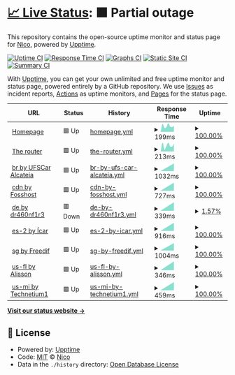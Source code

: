 # [📈 Live Status](https://uptimes.chaotic.cx): <!--live status--> **🟧 Partial outage**

This repository contains the open-source uptime monitor and status page for [Nico](https://dr460nf1r3.org), powered by [Upptime](https://github.com/upptime/upptime).

[![Uptime CI](https://github.com/dr460nf1r3/chaotic-uptimes/workflows/Uptime%20CI/badge.svg)](https://github.com/dr460nf1r3/chaotic-uptimes/actions?query=workflow%3A%22Uptime+CI%22)
[![Response Time CI](https://github.com/dr460nf1r3/chaotic-uptimes/workflows/Response%20Time%20CI/badge.svg)](https://github.com/dr460nf1r3/chaotic-uptimes/actions?query=workflow%3A%22Response+Time+CI%22)
[![Graphs CI](https://github.com/dr460nf1r3/chaotic-uptimes/workflows/Graphs%20CI/badge.svg)](https://github.com/dr460nf1r3/chaotic-uptimes/actions?query=workflow%3A%22Graphs+CI%22)
[![Static Site CI](https://github.com/dr460nf1r3/chaotic-uptimes/workflows/Static%20Site%20CI/badge.svg)](https://github.com/dr460nf1r3/chaotic-uptimes/actions?query=workflow%3A%22Static+Site+CI%22)
[![Summary CI](https://github.com/dr460nf1r3/chaotic-uptimes/workflows/Summary%20CI/badge.svg)](https://github.com/dr460nf1r3/chaotic-uptimes/actions?query=workflow%3A%22Summary+CI%22)

With [Upptime](https://upptime.js.org), you can get your own unlimited and free uptime monitor and status page, powered entirely by a GitHub repository. We use [Issues](https://github.com/dr460nf1r3/chaotic-uptimes/issues) as incident reports, [Actions](https://github.com/dr460nf1r3/chaotic-uptimes/actions) as uptime monitors, and [Pages](https://uptimes.chaotic.cx) for the status page.

<!--start: status pages-->
<!-- This summary is generated by Upptime (https://github.com/upptime/upptime) -->
<!-- Do not edit this manually, your changes will be overwritten -->
<!-- prettier-ignore -->
| URL | Status | History | Response Time | Uptime |
| --- | ------ | ------- | ------------- | ------ |
| <img alt="" src="https://icons.duckduckgo.com/ip3/aur.chaotic.cx.ico" height="13"> [Homepage](https://aur.chaotic.cx) | 🟩 Up | [homepage.yml](https://github.com/chaotic-aur/chaotic-uptimes/commits/HEAD/history/homepage.yml) | <details><summary><img alt="Response time graph" src="./graphs/homepage/response-time-week.png" height="20"> 199ms</summary><br><a href="https://uptimes.chaotic.cx/history/homepage"><img alt="Response time 199" src="https://img.shields.io/endpoint?url=https%3A%2F%2Fraw.githubusercontent.com%2Fchaotic-aur%2Fchaotic-uptimes%2FHEAD%2Fapi%2Fhomepage%2Fresponse-time.json"></a><br><a href="https://uptimes.chaotic.cx/history/homepage"><img alt="24-hour response time 199" src="https://img.shields.io/endpoint?url=https%3A%2F%2Fraw.githubusercontent.com%2Fchaotic-aur%2Fchaotic-uptimes%2FHEAD%2Fapi%2Fhomepage%2Fresponse-time-day.json"></a><br><a href="https://uptimes.chaotic.cx/history/homepage"><img alt="7-day response time 199" src="https://img.shields.io/endpoint?url=https%3A%2F%2Fraw.githubusercontent.com%2Fchaotic-aur%2Fchaotic-uptimes%2FHEAD%2Fapi%2Fhomepage%2Fresponse-time-week.json"></a><br><a href="https://uptimes.chaotic.cx/history/homepage"><img alt="30-day response time 199" src="https://img.shields.io/endpoint?url=https%3A%2F%2Fraw.githubusercontent.com%2Fchaotic-aur%2Fchaotic-uptimes%2FHEAD%2Fapi%2Fhomepage%2Fresponse-time-month.json"></a><br><a href="https://uptimes.chaotic.cx/history/homepage"><img alt="1-year response time 199" src="https://img.shields.io/endpoint?url=https%3A%2F%2Fraw.githubusercontent.com%2Fchaotic-aur%2Fchaotic-uptimes%2FHEAD%2Fapi%2Fhomepage%2Fresponse-time-year.json"></a></details> | <details><summary><a href="https://uptimes.chaotic.cx/history/homepage">100.00%</a></summary><a href="https://uptimes.chaotic.cx/history/homepage"><img alt="All-time uptime 100.00%" src="https://img.shields.io/endpoint?url=https%3A%2F%2Fraw.githubusercontent.com%2Fchaotic-aur%2Fchaotic-uptimes%2FHEAD%2Fapi%2Fhomepage%2Fuptime.json"></a><br><a href="https://uptimes.chaotic.cx/history/homepage"><img alt="24-hour uptime 100.00%" src="https://img.shields.io/endpoint?url=https%3A%2F%2Fraw.githubusercontent.com%2Fchaotic-aur%2Fchaotic-uptimes%2FHEAD%2Fapi%2Fhomepage%2Fuptime-day.json"></a><br><a href="https://uptimes.chaotic.cx/history/homepage"><img alt="7-day uptime 100.00%" src="https://img.shields.io/endpoint?url=https%3A%2F%2Fraw.githubusercontent.com%2Fchaotic-aur%2Fchaotic-uptimes%2FHEAD%2Fapi%2Fhomepage%2Fuptime-week.json"></a><br><a href="https://uptimes.chaotic.cx/history/homepage"><img alt="30-day uptime 100.00%" src="https://img.shields.io/endpoint?url=https%3A%2F%2Fraw.githubusercontent.com%2Fchaotic-aur%2Fchaotic-uptimes%2FHEAD%2Fapi%2Fhomepage%2Fuptime-month.json"></a><br><a href="https://uptimes.chaotic.cx/history/homepage"><img alt="1-year uptime 100.00%" src="https://img.shields.io/endpoint?url=https%3A%2F%2Fraw.githubusercontent.com%2Fchaotic-aur%2Fchaotic-uptimes%2FHEAD%2Fapi%2Fhomepage%2Fuptime-year.json"></a></details>
| <img alt="" src="https://icons.duckduckgo.com/ip3/geo-mirror.chaotic.cx.ico" height="13"> [The router](https://geo-mirror.chaotic.cx) | 🟩 Up | [the-router.yml](https://github.com/chaotic-aur/chaotic-uptimes/commits/HEAD/history/the-router.yml) | <details><summary><img alt="Response time graph" src="./graphs/the-router/response-time-week.png" height="20"> 213ms</summary><br><a href="https://uptimes.chaotic.cx/history/the-router"><img alt="Response time 213" src="https://img.shields.io/endpoint?url=https%3A%2F%2Fraw.githubusercontent.com%2Fchaotic-aur%2Fchaotic-uptimes%2FHEAD%2Fapi%2Fthe-router%2Fresponse-time.json"></a><br><a href="https://uptimes.chaotic.cx/history/the-router"><img alt="24-hour response time 213" src="https://img.shields.io/endpoint?url=https%3A%2F%2Fraw.githubusercontent.com%2Fchaotic-aur%2Fchaotic-uptimes%2FHEAD%2Fapi%2Fthe-router%2Fresponse-time-day.json"></a><br><a href="https://uptimes.chaotic.cx/history/the-router"><img alt="7-day response time 213" src="https://img.shields.io/endpoint?url=https%3A%2F%2Fraw.githubusercontent.com%2Fchaotic-aur%2Fchaotic-uptimes%2FHEAD%2Fapi%2Fthe-router%2Fresponse-time-week.json"></a><br><a href="https://uptimes.chaotic.cx/history/the-router"><img alt="30-day response time 213" src="https://img.shields.io/endpoint?url=https%3A%2F%2Fraw.githubusercontent.com%2Fchaotic-aur%2Fchaotic-uptimes%2FHEAD%2Fapi%2Fthe-router%2Fresponse-time-month.json"></a><br><a href="https://uptimes.chaotic.cx/history/the-router"><img alt="1-year response time 213" src="https://img.shields.io/endpoint?url=https%3A%2F%2Fraw.githubusercontent.com%2Fchaotic-aur%2Fchaotic-uptimes%2FHEAD%2Fapi%2Fthe-router%2Fresponse-time-year.json"></a></details> | <details><summary><a href="https://uptimes.chaotic.cx/history/the-router">100.00%</a></summary><a href="https://uptimes.chaotic.cx/history/the-router"><img alt="All-time uptime 100.00%" src="https://img.shields.io/endpoint?url=https%3A%2F%2Fraw.githubusercontent.com%2Fchaotic-aur%2Fchaotic-uptimes%2FHEAD%2Fapi%2Fthe-router%2Fuptime.json"></a><br><a href="https://uptimes.chaotic.cx/history/the-router"><img alt="24-hour uptime 100.00%" src="https://img.shields.io/endpoint?url=https%3A%2F%2Fraw.githubusercontent.com%2Fchaotic-aur%2Fchaotic-uptimes%2FHEAD%2Fapi%2Fthe-router%2Fuptime-day.json"></a><br><a href="https://uptimes.chaotic.cx/history/the-router"><img alt="7-day uptime 100.00%" src="https://img.shields.io/endpoint?url=https%3A%2F%2Fraw.githubusercontent.com%2Fchaotic-aur%2Fchaotic-uptimes%2FHEAD%2Fapi%2Fthe-router%2Fuptime-week.json"></a><br><a href="https://uptimes.chaotic.cx/history/the-router"><img alt="30-day uptime 100.00%" src="https://img.shields.io/endpoint?url=https%3A%2F%2Fraw.githubusercontent.com%2Fchaotic-aur%2Fchaotic-uptimes%2FHEAD%2Fapi%2Fthe-router%2Fuptime-month.json"></a><br><a href="https://uptimes.chaotic.cx/history/the-router"><img alt="1-year uptime 100.00%" src="https://img.shields.io/endpoint?url=https%3A%2F%2Fraw.githubusercontent.com%2Fchaotic-aur%2Fchaotic-uptimes%2FHEAD%2Fapi%2Fthe-router%2Fuptime-year.json"></a></details>
| <img alt="" src="https://icons.duckduckgo.com/ip3/br-mirror.chaotic.cx.ico" height="13"> [br by UFSCar Alcateia](https://br-mirror.chaotic.cx/no-failover/chaotic-aur/lastupdate) | 🟩 Up | [br-by-ufs-car-alcateia.yml](https://github.com/chaotic-aur/chaotic-uptimes/commits/HEAD/history/br-by-ufs-car-alcateia.yml) | <details><summary><img alt="Response time graph" src="./graphs/br-by-ufs-car-alcateia/response-time-week.png" height="20"> 1032ms</summary><br><a href="https://uptimes.chaotic.cx/history/br-by-ufs-car-alcateia"><img alt="Response time 1032" src="https://img.shields.io/endpoint?url=https%3A%2F%2Fraw.githubusercontent.com%2Fchaotic-aur%2Fchaotic-uptimes%2FHEAD%2Fapi%2Fbr-by-ufs-car-alcateia%2Fresponse-time.json"></a><br><a href="https://uptimes.chaotic.cx/history/br-by-ufs-car-alcateia"><img alt="24-hour response time 1032" src="https://img.shields.io/endpoint?url=https%3A%2F%2Fraw.githubusercontent.com%2Fchaotic-aur%2Fchaotic-uptimes%2FHEAD%2Fapi%2Fbr-by-ufs-car-alcateia%2Fresponse-time-day.json"></a><br><a href="https://uptimes.chaotic.cx/history/br-by-ufs-car-alcateia"><img alt="7-day response time 1032" src="https://img.shields.io/endpoint?url=https%3A%2F%2Fraw.githubusercontent.com%2Fchaotic-aur%2Fchaotic-uptimes%2FHEAD%2Fapi%2Fbr-by-ufs-car-alcateia%2Fresponse-time-week.json"></a><br><a href="https://uptimes.chaotic.cx/history/br-by-ufs-car-alcateia"><img alt="30-day response time 1032" src="https://img.shields.io/endpoint?url=https%3A%2F%2Fraw.githubusercontent.com%2Fchaotic-aur%2Fchaotic-uptimes%2FHEAD%2Fapi%2Fbr-by-ufs-car-alcateia%2Fresponse-time-month.json"></a><br><a href="https://uptimes.chaotic.cx/history/br-by-ufs-car-alcateia"><img alt="1-year response time 1032" src="https://img.shields.io/endpoint?url=https%3A%2F%2Fraw.githubusercontent.com%2Fchaotic-aur%2Fchaotic-uptimes%2FHEAD%2Fapi%2Fbr-by-ufs-car-alcateia%2Fresponse-time-year.json"></a></details> | <details><summary><a href="https://uptimes.chaotic.cx/history/br-by-ufs-car-alcateia">100.00%</a></summary><a href="https://uptimes.chaotic.cx/history/br-by-ufs-car-alcateia"><img alt="All-time uptime 100.00%" src="https://img.shields.io/endpoint?url=https%3A%2F%2Fraw.githubusercontent.com%2Fchaotic-aur%2Fchaotic-uptimes%2FHEAD%2Fapi%2Fbr-by-ufs-car-alcateia%2Fuptime.json"></a><br><a href="https://uptimes.chaotic.cx/history/br-by-ufs-car-alcateia"><img alt="24-hour uptime 100.00%" src="https://img.shields.io/endpoint?url=https%3A%2F%2Fraw.githubusercontent.com%2Fchaotic-aur%2Fchaotic-uptimes%2FHEAD%2Fapi%2Fbr-by-ufs-car-alcateia%2Fuptime-day.json"></a><br><a href="https://uptimes.chaotic.cx/history/br-by-ufs-car-alcateia"><img alt="7-day uptime 100.00%" src="https://img.shields.io/endpoint?url=https%3A%2F%2Fraw.githubusercontent.com%2Fchaotic-aur%2Fchaotic-uptimes%2FHEAD%2Fapi%2Fbr-by-ufs-car-alcateia%2Fuptime-week.json"></a><br><a href="https://uptimes.chaotic.cx/history/br-by-ufs-car-alcateia"><img alt="30-day uptime 100.00%" src="https://img.shields.io/endpoint?url=https%3A%2F%2Fraw.githubusercontent.com%2Fchaotic-aur%2Fchaotic-uptimes%2FHEAD%2Fapi%2Fbr-by-ufs-car-alcateia%2Fuptime-month.json"></a><br><a href="https://uptimes.chaotic.cx/history/br-by-ufs-car-alcateia"><img alt="1-year uptime 100.00%" src="https://img.shields.io/endpoint?url=https%3A%2F%2Fraw.githubusercontent.com%2Fchaotic-aur%2Fchaotic-uptimes%2FHEAD%2Fapi%2Fbr-by-ufs-car-alcateia%2Fuptime-year.json"></a></details>
| <img alt="" src="https://icons.duckduckgo.com/ip3/cdn-mirror.chaotic.cx.ico" height="13"> [cdn by Fosshost](https://cdn-mirror.chaotic.cx/no-failover/chaotic-aur/lastupdate) | 🟩 Up | [cdn-by-fosshost.yml](https://github.com/chaotic-aur/chaotic-uptimes/commits/HEAD/history/cdn-by-fosshost.yml) | <details><summary><img alt="Response time graph" src="./graphs/cdn-by-fosshost/response-time-week.png" height="20"> 727ms</summary><br><a href="https://uptimes.chaotic.cx/history/cdn-by-fosshost"><img alt="Response time 727" src="https://img.shields.io/endpoint?url=https%3A%2F%2Fraw.githubusercontent.com%2Fchaotic-aur%2Fchaotic-uptimes%2FHEAD%2Fapi%2Fcdn-by-fosshost%2Fresponse-time.json"></a><br><a href="https://uptimes.chaotic.cx/history/cdn-by-fosshost"><img alt="24-hour response time 727" src="https://img.shields.io/endpoint?url=https%3A%2F%2Fraw.githubusercontent.com%2Fchaotic-aur%2Fchaotic-uptimes%2FHEAD%2Fapi%2Fcdn-by-fosshost%2Fresponse-time-day.json"></a><br><a href="https://uptimes.chaotic.cx/history/cdn-by-fosshost"><img alt="7-day response time 727" src="https://img.shields.io/endpoint?url=https%3A%2F%2Fraw.githubusercontent.com%2Fchaotic-aur%2Fchaotic-uptimes%2FHEAD%2Fapi%2Fcdn-by-fosshost%2Fresponse-time-week.json"></a><br><a href="https://uptimes.chaotic.cx/history/cdn-by-fosshost"><img alt="30-day response time 727" src="https://img.shields.io/endpoint?url=https%3A%2F%2Fraw.githubusercontent.com%2Fchaotic-aur%2Fchaotic-uptimes%2FHEAD%2Fapi%2Fcdn-by-fosshost%2Fresponse-time-month.json"></a><br><a href="https://uptimes.chaotic.cx/history/cdn-by-fosshost"><img alt="1-year response time 727" src="https://img.shields.io/endpoint?url=https%3A%2F%2Fraw.githubusercontent.com%2Fchaotic-aur%2Fchaotic-uptimes%2FHEAD%2Fapi%2Fcdn-by-fosshost%2Fresponse-time-year.json"></a></details> | <details><summary><a href="https://uptimes.chaotic.cx/history/cdn-by-fosshost">100.00%</a></summary><a href="https://uptimes.chaotic.cx/history/cdn-by-fosshost"><img alt="All-time uptime 100.00%" src="https://img.shields.io/endpoint?url=https%3A%2F%2Fraw.githubusercontent.com%2Fchaotic-aur%2Fchaotic-uptimes%2FHEAD%2Fapi%2Fcdn-by-fosshost%2Fuptime.json"></a><br><a href="https://uptimes.chaotic.cx/history/cdn-by-fosshost"><img alt="24-hour uptime 100.00%" src="https://img.shields.io/endpoint?url=https%3A%2F%2Fraw.githubusercontent.com%2Fchaotic-aur%2Fchaotic-uptimes%2FHEAD%2Fapi%2Fcdn-by-fosshost%2Fuptime-day.json"></a><br><a href="https://uptimes.chaotic.cx/history/cdn-by-fosshost"><img alt="7-day uptime 100.00%" src="https://img.shields.io/endpoint?url=https%3A%2F%2Fraw.githubusercontent.com%2Fchaotic-aur%2Fchaotic-uptimes%2FHEAD%2Fapi%2Fcdn-by-fosshost%2Fuptime-week.json"></a><br><a href="https://uptimes.chaotic.cx/history/cdn-by-fosshost"><img alt="30-day uptime 100.00%" src="https://img.shields.io/endpoint?url=https%3A%2F%2Fraw.githubusercontent.com%2Fchaotic-aur%2Fchaotic-uptimes%2FHEAD%2Fapi%2Fcdn-by-fosshost%2Fuptime-month.json"></a><br><a href="https://uptimes.chaotic.cx/history/cdn-by-fosshost"><img alt="1-year uptime 100.00%" src="https://img.shields.io/endpoint?url=https%3A%2F%2Fraw.githubusercontent.com%2Fchaotic-aur%2Fchaotic-uptimes%2FHEAD%2Fapi%2Fcdn-by-fosshost%2Fuptime-year.json"></a></details>
| <img alt="" src="https://icons.duckduckgo.com/ip3/de-mirror.chaotic.cx.ico" height="13"> [de by dr460nf1r3](https://de-mirror.chaotic.cx/no-failover/chaotic-aur/lastupdate) | 🟥 Down | [de-by-dr460nf1r3.yml](https://github.com/chaotic-aur/chaotic-uptimes/commits/HEAD/history/de-by-dr460nf1r3.yml) | <details><summary><img alt="Response time graph" src="./graphs/de-by-dr460nf1r3/response-time-week.png" height="20"> 339ms</summary><br><a href="https://uptimes.chaotic.cx/history/de-by-dr460nf1r3"><img alt="Response time 339" src="https://img.shields.io/endpoint?url=https%3A%2F%2Fraw.githubusercontent.com%2Fchaotic-aur%2Fchaotic-uptimes%2FHEAD%2Fapi%2Fde-by-dr460nf1r3%2Fresponse-time.json"></a><br><a href="https://uptimes.chaotic.cx/history/de-by-dr460nf1r3"><img alt="24-hour response time 339" src="https://img.shields.io/endpoint?url=https%3A%2F%2Fraw.githubusercontent.com%2Fchaotic-aur%2Fchaotic-uptimes%2FHEAD%2Fapi%2Fde-by-dr460nf1r3%2Fresponse-time-day.json"></a><br><a href="https://uptimes.chaotic.cx/history/de-by-dr460nf1r3"><img alt="7-day response time 339" src="https://img.shields.io/endpoint?url=https%3A%2F%2Fraw.githubusercontent.com%2Fchaotic-aur%2Fchaotic-uptimes%2FHEAD%2Fapi%2Fde-by-dr460nf1r3%2Fresponse-time-week.json"></a><br><a href="https://uptimes.chaotic.cx/history/de-by-dr460nf1r3"><img alt="30-day response time 339" src="https://img.shields.io/endpoint?url=https%3A%2F%2Fraw.githubusercontent.com%2Fchaotic-aur%2Fchaotic-uptimes%2FHEAD%2Fapi%2Fde-by-dr460nf1r3%2Fresponse-time-month.json"></a><br><a href="https://uptimes.chaotic.cx/history/de-by-dr460nf1r3"><img alt="1-year response time 339" src="https://img.shields.io/endpoint?url=https%3A%2F%2Fraw.githubusercontent.com%2Fchaotic-aur%2Fchaotic-uptimes%2FHEAD%2Fapi%2Fde-by-dr460nf1r3%2Fresponse-time-year.json"></a></details> | <details><summary><a href="https://uptimes.chaotic.cx/history/de-by-dr460nf1r3">1.57%</a></summary><a href="https://uptimes.chaotic.cx/history/de-by-dr460nf1r3"><img alt="All-time uptime 1.57%" src="https://img.shields.io/endpoint?url=https%3A%2F%2Fraw.githubusercontent.com%2Fchaotic-aur%2Fchaotic-uptimes%2FHEAD%2Fapi%2Fde-by-dr460nf1r3%2Fuptime.json"></a><br><a href="https://uptimes.chaotic.cx/history/de-by-dr460nf1r3"><img alt="24-hour uptime 1.57%" src="https://img.shields.io/endpoint?url=https%3A%2F%2Fraw.githubusercontent.com%2Fchaotic-aur%2Fchaotic-uptimes%2FHEAD%2Fapi%2Fde-by-dr460nf1r3%2Fuptime-day.json"></a><br><a href="https://uptimes.chaotic.cx/history/de-by-dr460nf1r3"><img alt="7-day uptime 1.57%" src="https://img.shields.io/endpoint?url=https%3A%2F%2Fraw.githubusercontent.com%2Fchaotic-aur%2Fchaotic-uptimes%2FHEAD%2Fapi%2Fde-by-dr460nf1r3%2Fuptime-week.json"></a><br><a href="https://uptimes.chaotic.cx/history/de-by-dr460nf1r3"><img alt="30-day uptime 1.57%" src="https://img.shields.io/endpoint?url=https%3A%2F%2Fraw.githubusercontent.com%2Fchaotic-aur%2Fchaotic-uptimes%2FHEAD%2Fapi%2Fde-by-dr460nf1r3%2Fuptime-month.json"></a><br><a href="https://uptimes.chaotic.cx/history/de-by-dr460nf1r3"><img alt="1-year uptime 1.57%" src="https://img.shields.io/endpoint?url=https%3A%2F%2Fraw.githubusercontent.com%2Fchaotic-aur%2Fchaotic-uptimes%2FHEAD%2Fapi%2Fde-by-dr460nf1r3%2Fuptime-year.json"></a></details>
| <img alt="" src="https://icons.duckduckgo.com/ip3/es-2-mirror.chaotic.cx.ico" height="13"> [es-2 by Ícar](https://es-2-mirror.chaotic.cx/no-failover/chaotic-aur/lastupdate) | 🟩 Up | [es-2-by-icar.yml](https://github.com/chaotic-aur/chaotic-uptimes/commits/HEAD/history/es-2-by-icar.yml) | <details><summary><img alt="Response time graph" src="./graphs/es-2-by-icar/response-time-week.png" height="20"> 916ms</summary><br><a href="https://uptimes.chaotic.cx/history/es-2-by-icar"><img alt="Response time 916" src="https://img.shields.io/endpoint?url=https%3A%2F%2Fraw.githubusercontent.com%2Fchaotic-aur%2Fchaotic-uptimes%2FHEAD%2Fapi%2Fes-2-by-icar%2Fresponse-time.json"></a><br><a href="https://uptimes.chaotic.cx/history/es-2-by-icar"><img alt="24-hour response time 916" src="https://img.shields.io/endpoint?url=https%3A%2F%2Fraw.githubusercontent.com%2Fchaotic-aur%2Fchaotic-uptimes%2FHEAD%2Fapi%2Fes-2-by-icar%2Fresponse-time-day.json"></a><br><a href="https://uptimes.chaotic.cx/history/es-2-by-icar"><img alt="7-day response time 916" src="https://img.shields.io/endpoint?url=https%3A%2F%2Fraw.githubusercontent.com%2Fchaotic-aur%2Fchaotic-uptimes%2FHEAD%2Fapi%2Fes-2-by-icar%2Fresponse-time-week.json"></a><br><a href="https://uptimes.chaotic.cx/history/es-2-by-icar"><img alt="30-day response time 916" src="https://img.shields.io/endpoint?url=https%3A%2F%2Fraw.githubusercontent.com%2Fchaotic-aur%2Fchaotic-uptimes%2FHEAD%2Fapi%2Fes-2-by-icar%2Fresponse-time-month.json"></a><br><a href="https://uptimes.chaotic.cx/history/es-2-by-icar"><img alt="1-year response time 916" src="https://img.shields.io/endpoint?url=https%3A%2F%2Fraw.githubusercontent.com%2Fchaotic-aur%2Fchaotic-uptimes%2FHEAD%2Fapi%2Fes-2-by-icar%2Fresponse-time-year.json"></a></details> | <details><summary><a href="https://uptimes.chaotic.cx/history/es-2-by-icar">100.00%</a></summary><a href="https://uptimes.chaotic.cx/history/es-2-by-icar"><img alt="All-time uptime 100.00%" src="https://img.shields.io/endpoint?url=https%3A%2F%2Fraw.githubusercontent.com%2Fchaotic-aur%2Fchaotic-uptimes%2FHEAD%2Fapi%2Fes-2-by-icar%2Fuptime.json"></a><br><a href="https://uptimes.chaotic.cx/history/es-2-by-icar"><img alt="24-hour uptime 100.00%" src="https://img.shields.io/endpoint?url=https%3A%2F%2Fraw.githubusercontent.com%2Fchaotic-aur%2Fchaotic-uptimes%2FHEAD%2Fapi%2Fes-2-by-icar%2Fuptime-day.json"></a><br><a href="https://uptimes.chaotic.cx/history/es-2-by-icar"><img alt="7-day uptime 100.00%" src="https://img.shields.io/endpoint?url=https%3A%2F%2Fraw.githubusercontent.com%2Fchaotic-aur%2Fchaotic-uptimes%2FHEAD%2Fapi%2Fes-2-by-icar%2Fuptime-week.json"></a><br><a href="https://uptimes.chaotic.cx/history/es-2-by-icar"><img alt="30-day uptime 100.00%" src="https://img.shields.io/endpoint?url=https%3A%2F%2Fraw.githubusercontent.com%2Fchaotic-aur%2Fchaotic-uptimes%2FHEAD%2Fapi%2Fes-2-by-icar%2Fuptime-month.json"></a><br><a href="https://uptimes.chaotic.cx/history/es-2-by-icar"><img alt="1-year uptime 100.00%" src="https://img.shields.io/endpoint?url=https%3A%2F%2Fraw.githubusercontent.com%2Fchaotic-aur%2Fchaotic-uptimes%2FHEAD%2Fapi%2Fes-2-by-icar%2Fuptime-year.json"></a></details>
| <img alt="" src="https://icons.duckduckgo.com/ip3/sg-mirror.chaotic.cx.ico" height="13"> [sg by Freedif](https://sg-mirror.chaotic.cx/no-failover/chaotic-aur/lastupdate) | 🟩 Up | [sg-by-freedif.yml](https://github.com/chaotic-aur/chaotic-uptimes/commits/HEAD/history/sg-by-freedif.yml) | <details><summary><img alt="Response time graph" src="./graphs/sg-by-freedif/response-time-week.png" height="20"> 1004ms</summary><br><a href="https://uptimes.chaotic.cx/history/sg-by-freedif"><img alt="Response time 1004" src="https://img.shields.io/endpoint?url=https%3A%2F%2Fraw.githubusercontent.com%2Fchaotic-aur%2Fchaotic-uptimes%2FHEAD%2Fapi%2Fsg-by-freedif%2Fresponse-time.json"></a><br><a href="https://uptimes.chaotic.cx/history/sg-by-freedif"><img alt="24-hour response time 1004" src="https://img.shields.io/endpoint?url=https%3A%2F%2Fraw.githubusercontent.com%2Fchaotic-aur%2Fchaotic-uptimes%2FHEAD%2Fapi%2Fsg-by-freedif%2Fresponse-time-day.json"></a><br><a href="https://uptimes.chaotic.cx/history/sg-by-freedif"><img alt="7-day response time 1004" src="https://img.shields.io/endpoint?url=https%3A%2F%2Fraw.githubusercontent.com%2Fchaotic-aur%2Fchaotic-uptimes%2FHEAD%2Fapi%2Fsg-by-freedif%2Fresponse-time-week.json"></a><br><a href="https://uptimes.chaotic.cx/history/sg-by-freedif"><img alt="30-day response time 1004" src="https://img.shields.io/endpoint?url=https%3A%2F%2Fraw.githubusercontent.com%2Fchaotic-aur%2Fchaotic-uptimes%2FHEAD%2Fapi%2Fsg-by-freedif%2Fresponse-time-month.json"></a><br><a href="https://uptimes.chaotic.cx/history/sg-by-freedif"><img alt="1-year response time 1004" src="https://img.shields.io/endpoint?url=https%3A%2F%2Fraw.githubusercontent.com%2Fchaotic-aur%2Fchaotic-uptimes%2FHEAD%2Fapi%2Fsg-by-freedif%2Fresponse-time-year.json"></a></details> | <details><summary><a href="https://uptimes.chaotic.cx/history/sg-by-freedif">100.00%</a></summary><a href="https://uptimes.chaotic.cx/history/sg-by-freedif"><img alt="All-time uptime 100.00%" src="https://img.shields.io/endpoint?url=https%3A%2F%2Fraw.githubusercontent.com%2Fchaotic-aur%2Fchaotic-uptimes%2FHEAD%2Fapi%2Fsg-by-freedif%2Fuptime.json"></a><br><a href="https://uptimes.chaotic.cx/history/sg-by-freedif"><img alt="24-hour uptime 100.00%" src="https://img.shields.io/endpoint?url=https%3A%2F%2Fraw.githubusercontent.com%2Fchaotic-aur%2Fchaotic-uptimes%2FHEAD%2Fapi%2Fsg-by-freedif%2Fuptime-day.json"></a><br><a href="https://uptimes.chaotic.cx/history/sg-by-freedif"><img alt="7-day uptime 100.00%" src="https://img.shields.io/endpoint?url=https%3A%2F%2Fraw.githubusercontent.com%2Fchaotic-aur%2Fchaotic-uptimes%2FHEAD%2Fapi%2Fsg-by-freedif%2Fuptime-week.json"></a><br><a href="https://uptimes.chaotic.cx/history/sg-by-freedif"><img alt="30-day uptime 100.00%" src="https://img.shields.io/endpoint?url=https%3A%2F%2Fraw.githubusercontent.com%2Fchaotic-aur%2Fchaotic-uptimes%2FHEAD%2Fapi%2Fsg-by-freedif%2Fuptime-month.json"></a><br><a href="https://uptimes.chaotic.cx/history/sg-by-freedif"><img alt="1-year uptime 100.00%" src="https://img.shields.io/endpoint?url=https%3A%2F%2Fraw.githubusercontent.com%2Fchaotic-aur%2Fchaotic-uptimes%2FHEAD%2Fapi%2Fsg-by-freedif%2Fuptime-year.json"></a></details>
| <img alt="" src="https://icons.duckduckgo.com/ip3/us-fl-mirror.chaotic.cx.ico" height="13"> [us-fl by Alisson](https://us-fl-mirror.chaotic.cx/no-failover/chaotic-aur/lastupdate) | 🟩 Up | [us-fl-by-alisson.yml](https://github.com/chaotic-aur/chaotic-uptimes/commits/HEAD/history/us-fl-by-alisson.yml) | <details><summary><img alt="Response time graph" src="./graphs/us-fl-by-alisson/response-time-week.png" height="20"> 346ms</summary><br><a href="https://uptimes.chaotic.cx/history/us-fl-by-alisson"><img alt="Response time 346" src="https://img.shields.io/endpoint?url=https%3A%2F%2Fraw.githubusercontent.com%2Fchaotic-aur%2Fchaotic-uptimes%2FHEAD%2Fapi%2Fus-fl-by-alisson%2Fresponse-time.json"></a><br><a href="https://uptimes.chaotic.cx/history/us-fl-by-alisson"><img alt="24-hour response time 346" src="https://img.shields.io/endpoint?url=https%3A%2F%2Fraw.githubusercontent.com%2Fchaotic-aur%2Fchaotic-uptimes%2FHEAD%2Fapi%2Fus-fl-by-alisson%2Fresponse-time-day.json"></a><br><a href="https://uptimes.chaotic.cx/history/us-fl-by-alisson"><img alt="7-day response time 346" src="https://img.shields.io/endpoint?url=https%3A%2F%2Fraw.githubusercontent.com%2Fchaotic-aur%2Fchaotic-uptimes%2FHEAD%2Fapi%2Fus-fl-by-alisson%2Fresponse-time-week.json"></a><br><a href="https://uptimes.chaotic.cx/history/us-fl-by-alisson"><img alt="30-day response time 346" src="https://img.shields.io/endpoint?url=https%3A%2F%2Fraw.githubusercontent.com%2Fchaotic-aur%2Fchaotic-uptimes%2FHEAD%2Fapi%2Fus-fl-by-alisson%2Fresponse-time-month.json"></a><br><a href="https://uptimes.chaotic.cx/history/us-fl-by-alisson"><img alt="1-year response time 346" src="https://img.shields.io/endpoint?url=https%3A%2F%2Fraw.githubusercontent.com%2Fchaotic-aur%2Fchaotic-uptimes%2FHEAD%2Fapi%2Fus-fl-by-alisson%2Fresponse-time-year.json"></a></details> | <details><summary><a href="https://uptimes.chaotic.cx/history/us-fl-by-alisson">100.00%</a></summary><a href="https://uptimes.chaotic.cx/history/us-fl-by-alisson"><img alt="All-time uptime 100.00%" src="https://img.shields.io/endpoint?url=https%3A%2F%2Fraw.githubusercontent.com%2Fchaotic-aur%2Fchaotic-uptimes%2FHEAD%2Fapi%2Fus-fl-by-alisson%2Fuptime.json"></a><br><a href="https://uptimes.chaotic.cx/history/us-fl-by-alisson"><img alt="24-hour uptime 100.00%" src="https://img.shields.io/endpoint?url=https%3A%2F%2Fraw.githubusercontent.com%2Fchaotic-aur%2Fchaotic-uptimes%2FHEAD%2Fapi%2Fus-fl-by-alisson%2Fuptime-day.json"></a><br><a href="https://uptimes.chaotic.cx/history/us-fl-by-alisson"><img alt="7-day uptime 100.00%" src="https://img.shields.io/endpoint?url=https%3A%2F%2Fraw.githubusercontent.com%2Fchaotic-aur%2Fchaotic-uptimes%2FHEAD%2Fapi%2Fus-fl-by-alisson%2Fuptime-week.json"></a><br><a href="https://uptimes.chaotic.cx/history/us-fl-by-alisson"><img alt="30-day uptime 100.00%" src="https://img.shields.io/endpoint?url=https%3A%2F%2Fraw.githubusercontent.com%2Fchaotic-aur%2Fchaotic-uptimes%2FHEAD%2Fapi%2Fus-fl-by-alisson%2Fuptime-month.json"></a><br><a href="https://uptimes.chaotic.cx/history/us-fl-by-alisson"><img alt="1-year uptime 100.00%" src="https://img.shields.io/endpoint?url=https%3A%2F%2Fraw.githubusercontent.com%2Fchaotic-aur%2Fchaotic-uptimes%2FHEAD%2Fapi%2Fus-fl-by-alisson%2Fuptime-year.json"></a></details>
| <img alt="" src="https://icons.duckduckgo.com/ip3/us-mi-mirror.chaotic.cx.ico" height="13"> [us-mi by Technetium1](https://us-mi-mirror.chaotic.cx/no-failover/chaotic-aur/lastupdate) | 🟩 Up | [us-mi-by-technetium1.yml](https://github.com/chaotic-aur/chaotic-uptimes/commits/HEAD/history/us-mi-by-technetium1.yml) | <details><summary><img alt="Response time graph" src="./graphs/us-mi-by-technetium1/response-time-week.png" height="20"> 459ms</summary><br><a href="https://uptimes.chaotic.cx/history/us-mi-by-technetium1"><img alt="Response time 459" src="https://img.shields.io/endpoint?url=https%3A%2F%2Fraw.githubusercontent.com%2Fchaotic-aur%2Fchaotic-uptimes%2FHEAD%2Fapi%2Fus-mi-by-technetium1%2Fresponse-time.json"></a><br><a href="https://uptimes.chaotic.cx/history/us-mi-by-technetium1"><img alt="24-hour response time 459" src="https://img.shields.io/endpoint?url=https%3A%2F%2Fraw.githubusercontent.com%2Fchaotic-aur%2Fchaotic-uptimes%2FHEAD%2Fapi%2Fus-mi-by-technetium1%2Fresponse-time-day.json"></a><br><a href="https://uptimes.chaotic.cx/history/us-mi-by-technetium1"><img alt="7-day response time 459" src="https://img.shields.io/endpoint?url=https%3A%2F%2Fraw.githubusercontent.com%2Fchaotic-aur%2Fchaotic-uptimes%2FHEAD%2Fapi%2Fus-mi-by-technetium1%2Fresponse-time-week.json"></a><br><a href="https://uptimes.chaotic.cx/history/us-mi-by-technetium1"><img alt="30-day response time 459" src="https://img.shields.io/endpoint?url=https%3A%2F%2Fraw.githubusercontent.com%2Fchaotic-aur%2Fchaotic-uptimes%2FHEAD%2Fapi%2Fus-mi-by-technetium1%2Fresponse-time-month.json"></a><br><a href="https://uptimes.chaotic.cx/history/us-mi-by-technetium1"><img alt="1-year response time 459" src="https://img.shields.io/endpoint?url=https%3A%2F%2Fraw.githubusercontent.com%2Fchaotic-aur%2Fchaotic-uptimes%2FHEAD%2Fapi%2Fus-mi-by-technetium1%2Fresponse-time-year.json"></a></details> | <details><summary><a href="https://uptimes.chaotic.cx/history/us-mi-by-technetium1">100.00%</a></summary><a href="https://uptimes.chaotic.cx/history/us-mi-by-technetium1"><img alt="All-time uptime 100.00%" src="https://img.shields.io/endpoint?url=https%3A%2F%2Fraw.githubusercontent.com%2Fchaotic-aur%2Fchaotic-uptimes%2FHEAD%2Fapi%2Fus-mi-by-technetium1%2Fuptime.json"></a><br><a href="https://uptimes.chaotic.cx/history/us-mi-by-technetium1"><img alt="24-hour uptime 100.00%" src="https://img.shields.io/endpoint?url=https%3A%2F%2Fraw.githubusercontent.com%2Fchaotic-aur%2Fchaotic-uptimes%2FHEAD%2Fapi%2Fus-mi-by-technetium1%2Fuptime-day.json"></a><br><a href="https://uptimes.chaotic.cx/history/us-mi-by-technetium1"><img alt="7-day uptime 100.00%" src="https://img.shields.io/endpoint?url=https%3A%2F%2Fraw.githubusercontent.com%2Fchaotic-aur%2Fchaotic-uptimes%2FHEAD%2Fapi%2Fus-mi-by-technetium1%2Fuptime-week.json"></a><br><a href="https://uptimes.chaotic.cx/history/us-mi-by-technetium1"><img alt="30-day uptime 100.00%" src="https://img.shields.io/endpoint?url=https%3A%2F%2Fraw.githubusercontent.com%2Fchaotic-aur%2Fchaotic-uptimes%2FHEAD%2Fapi%2Fus-mi-by-technetium1%2Fuptime-month.json"></a><br><a href="https://uptimes.chaotic.cx/history/us-mi-by-technetium1"><img alt="1-year uptime 100.00%" src="https://img.shields.io/endpoint?url=https%3A%2F%2Fraw.githubusercontent.com%2Fchaotic-aur%2Fchaotic-uptimes%2FHEAD%2Fapi%2Fus-mi-by-technetium1%2Fuptime-year.json"></a></details>

<!--end: status pages-->

[**Visit our status website →**](https://uptimes.chaotic.cx)

## 📄 License

- Powered by: [Upptime](https://github.com/upptime/upptime)
- Code: [MIT](./LICENSE) © [Nico](https://dr460nf1r3.org)
- Data in the `./history` directory: [Open Database License](https://opendatacommons.org/licenses/odbl/1-0/)

